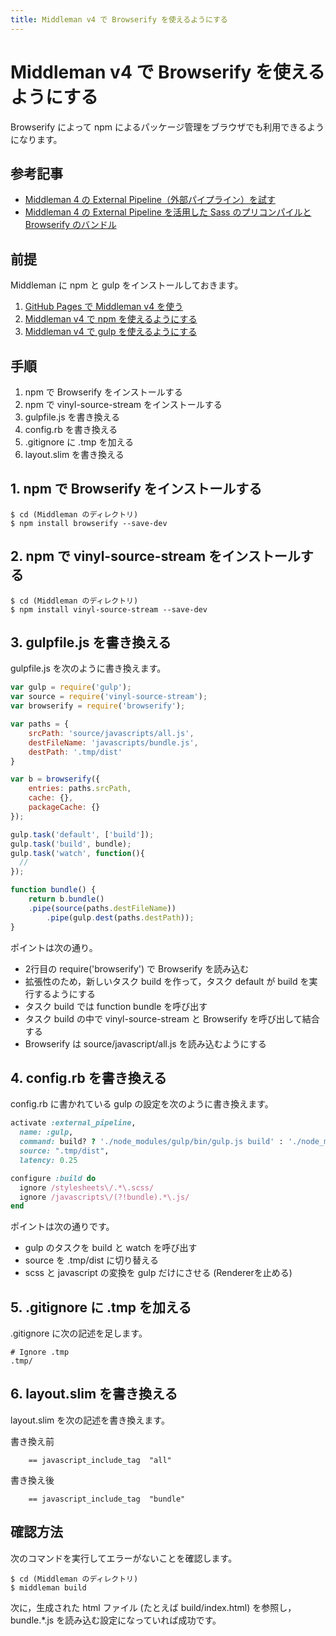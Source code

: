 ```yaml
---
title: Middleman v4 で Browserify を使えるようにする
---
```

# Middleman v4 で Browserify を使えるようにする

Browserify によって npm によるパッケージ管理をブラウザでも利用できるようになります。

## 参考記事

* [Middleman 4 の External Pipeline（外部パイプライン）を試す](https://whiskers.nukos.kitchen/2016/10/07/middleman-external-pipeline.html)
* [Middleman 4 の External Pipeline を活用した Sass のプリコンパイルと Browserify のバンドル](https://whiskers.nukos.kitchen/2016/10/13/middleman-external-pipeline-server-build.html)

## 前提

Middleman に npm と gulp をインストールしておきます。

1. [GitHub Pages で Middleman v4 を使う](https://zacky1972.github.io/tech/2017/11/04/middleman.html)
2. [Middleman v4 で npm を使えるようにする](https://zacky1972.github.io/tech/2017/11/11/01-middleman-npm.html)
3. [Middleman v4 で gulp を使えるようにする](https://zacky1972.github.io/tech/2017/11/11/02-middleman-gulp.html)

## 手順

1. npm で Browserify をインストールする
2. npm で vinyl-source-stream をインストールする
3. gulpfile.js を書き換える
4. config.rb を書き換える
5. .gitignore に .tmp を加える
6. layout.slim を書き換える

## 1. npm で Browserify をインストールする

```
$ cd (Middleman のディレクトリ)
$ npm install browserify --save-dev
```

## 2. npm で vinyl-source-stream をインストールする

```
$ cd (Middleman のディレクトリ)
$ npm install vinyl-source-stream --save-dev
```

## 3. gulpfile.js を書き換える

gulpfile.js を次のように書き換えます。

```javascript
var gulp = require('gulp');
var source = require('vinyl-source-stream');
var browserify = require('browserify');

var paths = {
	srcPath: 'source/javascripts/all.js',
	destFileName: 'javascripts/bundle.js',
	destPath: '.tmp/dist'
}

var b = browserify({
	entries: paths.srcPath,
	cache: {},
	packageCache: {}
});

gulp.task('default', ['build']);
gulp.task('build', bundle);
gulp.task('watch', function(){
  //
});

function bundle() {
	return b.bundle()
    .pipe(source(paths.destFileName))
		.pipe(gulp.dest(paths.destPath));
}
```

ポイントは次の通り。

* 2行目の require('browserify') で Browserify を読み込む
* 拡張性のため，新しいタスク build を作って，タスク default が build を実行するようにする
* タスク build では function bundle を呼び出す
* タスク build の中で vinyl-source-stream と Browserify を呼び出して結合する
* Browserify は source/javascript/all.js を読み込むようにする


## 4. config.rb を書き換える

config.rb に書かれている gulp の設定を次のように書き換えます。

```ruby
activate :external_pipeline,
  name: :gulp,
  command: build? ? './node_modules/gulp/bin/gulp.js build' : './node_modules/gulp/bin/gulp.js watch',
  source: ".tmp/dist",
  latency: 0.25

configure :build do
  ignore /stylesheets\/.*\.scss/
  ignore /javascripts\/(?!bundle).*\.js/
end
```

ポイントは次の通りです。

* gulp のタスクを build と watch を呼び出す
* source を .tmp/dist に切り替える
* scss と javascript の変換を gulp だけにさせる (Rendererを止める)

## 5. .gitignore に .tmp を加える

.gitignore に次の記述を足します。

```
# Ignore .tmp
.tmp/
```

## 6. layout.slim を書き換える

layout.slim を次の記述を書き換えます。

書き換え前

```slim
    == javascript_include_tag  "all"
```

書き換え後

```slim
    == javascript_include_tag  "bundle"
```

## 確認方法

次のコマンドを実行してエラーがないことを確認します。

```
$ cd (Middleman のディレクトリ)
$ middleman build
```

次に，生成された html ファイル (たとえば build/index.html) を参照し，bundle.\*.js を読み込む設定になっていれば成功です。

